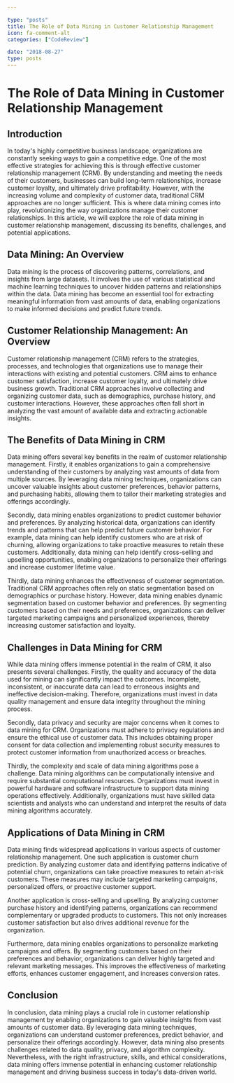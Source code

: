 ```yaml
---

type: "posts"
title: The Role of Data Mining in Customer Relationship Management
icon: fa-comment-alt
categories: ["CodeReview"]

date: "2018-08-27"
type: posts
---
```





# The Role of Data Mining in Customer Relationship Management

## Introduction

In today's highly competitive business landscape, organizations are constantly seeking ways to gain a competitive edge. One of the most effective strategies for achieving this is through effective customer relationship management (CRM). By understanding and meeting the needs of their customers, businesses can build long-term relationships, increase customer loyalty, and ultimately drive profitability. However, with the increasing volume and complexity of customer data, traditional CRM approaches are no longer sufficient. This is where data mining comes into play, revolutionizing the way organizations manage their customer relationships. In this article, we will explore the role of data mining in customer relationship management, discussing its benefits, challenges, and potential applications.

## Data Mining: An Overview

Data mining is the process of discovering patterns, correlations, and insights from large datasets. It involves the use of various statistical and machine learning techniques to uncover hidden patterns and relationships within the data. Data mining has become an essential tool for extracting meaningful information from vast amounts of data, enabling organizations to make informed decisions and predict future trends.

## Customer Relationship Management: An Overview

Customer relationship management (CRM) refers to the strategies, processes, and technologies that organizations use to manage their interactions with existing and potential customers. CRM aims to enhance customer satisfaction, increase customer loyalty, and ultimately drive business growth. Traditional CRM approaches involve collecting and organizing customer data, such as demographics, purchase history, and customer interactions. However, these approaches often fall short in analyzing the vast amount of available data and extracting actionable insights.

## The Benefits of Data Mining in CRM

Data mining offers several key benefits in the realm of customer relationship management. Firstly, it enables organizations to gain a comprehensive understanding of their customers by analyzing vast amounts of data from multiple sources. By leveraging data mining techniques, organizations can uncover valuable insights about customer preferences, behavior patterns, and purchasing habits, allowing them to tailor their marketing strategies and offerings accordingly.

Secondly, data mining enables organizations to predict customer behavior and preferences. By analyzing historical data, organizations can identify trends and patterns that can help predict future customer behavior. For example, data mining can help identify customers who are at risk of churning, allowing organizations to take proactive measures to retain these customers. Additionally, data mining can help identify cross-selling and upselling opportunities, enabling organizations to personalize their offerings and increase customer lifetime value.

Thirdly, data mining enhances the effectiveness of customer segmentation. Traditional CRM approaches often rely on static segmentation based on demographics or purchase history. However, data mining enables dynamic segmentation based on customer behavior and preferences. By segmenting customers based on their needs and preferences, organizations can deliver targeted marketing campaigns and personalized experiences, thereby increasing customer satisfaction and loyalty.

## Challenges in Data Mining for CRM

While data mining offers immense potential in the realm of CRM, it also presents several challenges. Firstly, the quality and accuracy of the data used for mining can significantly impact the outcomes. Incomplete, inconsistent, or inaccurate data can lead to erroneous insights and ineffective decision-making. Therefore, organizations must invest in data quality management and ensure data integrity throughout the mining process.

Secondly, data privacy and security are major concerns when it comes to data mining for CRM. Organizations must adhere to privacy regulations and ensure the ethical use of customer data. This includes obtaining proper consent for data collection and implementing robust security measures to protect customer information from unauthorized access or breaches.

Thirdly, the complexity and scale of data mining algorithms pose a challenge. Data mining algorithms can be computationally intensive and require substantial computational resources. Organizations must invest in powerful hardware and software infrastructure to support data mining operations effectively. Additionally, organizations must have skilled data scientists and analysts who can understand and interpret the results of data mining algorithms accurately.

## Applications of Data Mining in CRM

Data mining finds widespread applications in various aspects of customer relationship management. One such application is customer churn prediction. By analyzing customer data and identifying patterns indicative of potential churn, organizations can take proactive measures to retain at-risk customers. These measures may include targeted marketing campaigns, personalized offers, or proactive customer support.

Another application is cross-selling and upselling. By analyzing customer purchase history and identifying patterns, organizations can recommend complementary or upgraded products to customers. This not only increases customer satisfaction but also drives additional revenue for the organization.

Furthermore, data mining enables organizations to personalize marketing campaigns and offers. By segmenting customers based on their preferences and behavior, organizations can deliver highly targeted and relevant marketing messages. This improves the effectiveness of marketing efforts, enhances customer engagement, and increases conversion rates.

## Conclusion

In conclusion, data mining plays a crucial role in customer relationship management by enabling organizations to gain valuable insights from vast amounts of customer data. By leveraging data mining techniques, organizations can understand customer preferences, predict behavior, and personalize their offerings accordingly. However, data mining also presents challenges related to data quality, privacy, and algorithm complexity. Nevertheless, with the right infrastructure, skills, and ethical considerations, data mining offers immense potential in enhancing customer relationship management and driving business success in today's data-driven world.